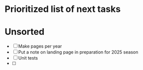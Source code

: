 # Prioritized list of next tasks

# Unsorted
- [ ] Make pages per year
- [ ] Put a note on landing page in preparation for 2025 season
- [ ] Unit tests
- [ ] 